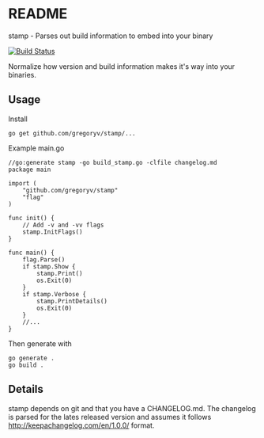 # README

stamp - Parses out build information to embed into your binary

[![Build Status](https://travis-ci.org/gregoryv/stamp.svg?branch=master)](https://travis-ci.org/gregoryv/stamp)

Normalize how version and build information makes it's way into your
binaries.

## Usage

Install

    go get github.com/gregoryv/stamp/...

Example main.go

	//go:generate stamp -go build_stamp.go -clfile changelog.md
    package main

	import (
		"github.com/gregoryv/stamp"
		"flag"
	)

	func init() {
		// Add -v and -vv flags
		stamp.InitFlags()
	}

	func main() {
		flag.Parse()
		if stamp.Show {
	        stamp.Print()
		    os.Exit(0)
		}
		if stamp.Verbose {
			stamp.PrintDetails()
			os.Exit(0)
		}
		//...
	}


Then generate with

    go generate .
	go build .

## Details

stamp depends on git and that you have a CHANGELOG.md. The changelog is parsed for the lates
released version and assumes it follows http://keepachangelog.com/en/1.0.0/ format.
